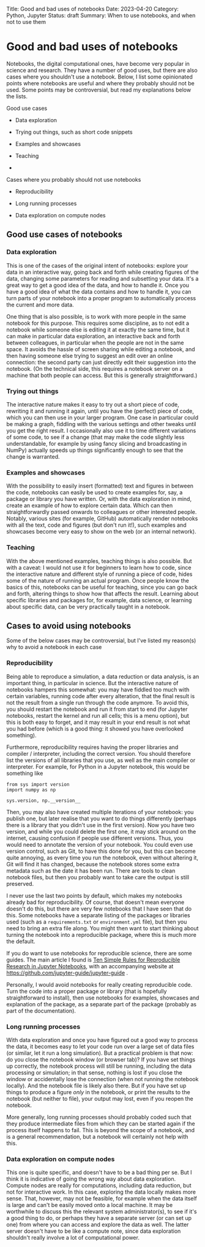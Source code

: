 Title: Good and bad uses of notebooks
Date: 2023-04-20
Category: Python, Jupyter
Status: draft
Summary: When to use notebooks, and when not to use them

# Good and bad uses of notebooks

Notebooks, the digital computational ones, have become very popular in science and research. They have a number of good uses, but there are also cases where you shouldn't use a notebook. Below, I list some opinionated points where notebooks are useful and where they probably should not be used. Some points may be controversial, but read my explanations below the lists.

Good use cases

- Data exploration

- Trying out things, such as short code snippets

- Examples and showcases

- Teaching

- 

Cases where you probably should not use notebooks

- Reproducibility

- Long running processes

- Data exploration on compute nodes


## Good use cases of notebooks

### Data exploration

This is one of the cases of the original intent of notebooks: explore your data in an interactive way, going back and forth while creating figures of the data, changing some parameters for reading and subsetting your data. It's a great way to get a good idea of the data, and how to handle it. Once you have a good idea of what the data contains and how to handle it, you can turn parts of your notebook into a proper program to automatically process the current and more data.


One thing that is also possible, is to work with more people in the same notebook for this purpose. This requires some discipline, as to not edit a notebook while someone else is editing it at exactly the same time, but it can make in particular data exploration, an interactive back and forth between colleagues, in particular when the people are not in the same space. It avoids the hassle of screen sharing while editing a notebook, and then having someone else trying to suggest an edit over an online connection: the second party can just directly edit their suggestion into the notebook. (On the technical side, this requires a notebook server on a machine that both people can access. But this is generally straightforward.)

### Trying out things

The interactive nature makes it easy to try out a short piece of code, rewriting it and running it again, until you have the (perfect) piece of code, which you can then use in your larger program. One case in particular could be making a graph, fiddling with the various settings and other tweaks until you get the right result. I occasionally also use it to time different variations of some code, to see if a change (that may make the code slightly less understandable, for example by using fancy slicing and broadcasting in NumPy) actually speeds up things significantly enough to see that the change is warranted.

### Examples and showcases

With the possibility to easily insert (formatted) text and figures in between the code, notebooks can easily be used to create examples for, say, a package or library you have written. Or, with the data exploration in mind, create an example of how to explore certain data. Which can then straightforwardly passed onwards to colleagues or other interested people. Notably, various sites (for example, GitHub) automatically render notebooks with all the text, code and figures (but don't run it!), such examples and showcases become very easy to show on the web (or an internal network).

### Teaching

With the above mentioned examples, teaching things is also possible. But with a caveat: I would not use it for beginners to learn how to code, since the interactive nature and different style of running a piece of code, hides some of the nature of running an actual program. Once people know the basics of this, notebooks can be useful for teaching, since you can go back and forth, altering things to show how that affects the result. Learning about specific libraries and packages for, for example, data science, or learning about specific data, can be very practically taught in a notebook.


## Cases to avoid using notebooks

Some of the below cases may be controversial, but I've listed my reason(s) why to avoid a notebook in each case

### Reproducibility

Being able to reproduce a simulation, a data reduction or data analysis, is an important thing, in particular in science. But the interactive nature of notebooks hampers this somewhat: you may have fiddled too much with certain variables, running code after every alteration, that the final result is not the result from a single run through the code anymore. To avoid this, you should restart the notebook and run it from start to end (for Jupyter notebooks, restart the kernel and run all cells; this is a menu option), but this is both easy to forget, and it may result in your end result is not what you had before (which is a good thing: it showed you have overlooked something).

Furthermore, reproducibility requires having the proper libraries and compiler / interpreter, including the correct version. You should therefore list the versions of all libraries that you use, as well as the main compiler or interpreter. For example, for Python in a Jupyter notebook, this would be something like 
```
from sys import version
import numpy as np

sys.version, np.__version__
```

Then, you may also have created multiple iterations of your notebook: you publish one, but later realise that you want to do things differently (perhaps there is a library that you didn't use in the first version). Now you have two version, and while you could delete the first one, it may stick around on the internet, causing confusion if people use different versions. Thus, you would need to annotate the version of your notebook. You could even use version control, such as Git, to have this done for you, but this can become quite annoying, as every time you run the notebook, even without altering it, Git will find it has changed, because the notebook stores some extra metadata such as the date it has been run. There are tools to clean notebook files, but then you probably want to take care the output is still preserved. 

I never use the last two points by default, which makes my notebooks already bad for reproducibility. Of course, that doesn't mean everyone doesn't do this, but there are very few notebooks that I have seen that do this. Some notebooks have a separate listing of the packages or libraries used (such as a `requirements.txt` or `environment.yml` file), but then you need to bring an extra file along. You might then want to start thinking about turning the notebook into a reproducible package, where this is much more the default.

If you do want to use notebooks for reproducible science, there are some guides. The main article I found is [Ten Simple Rules for Reproducible Research in Jupyter Notebooks](https://arxiv.org/ftp/arxiv/papers/1810/1810.08055), with an accompanying website at https://github.com/jupyter-guide/jupyter-guide .

Personally, I would avoid notebooks for really creating reproducible code. Turn the code into a proper package or library (that is hopefully straightforward to install), then use notebooks for examples, showcases and explanation of the package, as a separate part of the package (probably as part of the documentation).


### Long running processes

With data exploration and once you have figured out a good way to process the data, it becomes easy to let your code run over a large set of data files (or similar, let it run a long simulation). But a practical problem is that now: do you close the notebook window (or browser tab)? If you have set things up correctly, the notebook process will still be running, including the data processing or simulation; in that sense, nothing is lost if you close the window or accidentally lose the connection (when not running the notebook locally). And the notebook file is likely also there. But if you have set up things to produce a figure *only* in the notebook, or print the results to the notebook (but neither to file), your output may lost, even if you reopen the notebook.

More generally, long running processes should probably coded such that they produce intermediate files from which they can be started again if the process itself happens to fail. This is beyond the scope of a notebook, and is a general recommendation, but a notebook will certainly not help with this.

### Data exploration on compute nodes

This one is quite specific, and doesn't have to be a bad thing per se. But I think it is indicative of going the wrong way about data exploration. Compute nodes are really for computations, including data reduction, but not for interactive work. In this case, exploring the data locally makes more sense. That, however, may not be feasible, for example when the data itself is large and can't be easily moved onto a local machine. It may be worthwhile to discuss this the relevant system administrator(s), to see if it's a good thing to do, or perhaps they have a separate server (or can set up one) from where you can access and explore the data as well. The latter server doesn't have to be like a compute note, since data exploration shouldn't really involve a lot of computational power.
